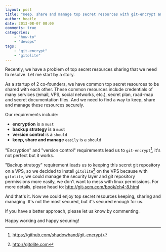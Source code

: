 ```yaml
---
layout: post
title: "Keep, share and manage top secret resources with git-encrypt and gitolite"
author: hoatle
date: 2013-08-07 00:00
comments: true
categories:
    - "how-to"
    - "devops"
tags:
    - "git-encrypt"
    - "gitolite"
---
```


Recently, we have a problem of top secret resources sharing that we need to resolve. Let me start
by a story.

As a startup of 2 co-founders, we have common top secret resources to be shared with each other.
These common resources include credentials of many services (email, VPS, social networks, etc.),
secret plan, road-map and secret documentation files. And we need to find a way to keep, share and
manage these resources securely.

<!-- more -->

Our requirements include:

- **encryption** is a `must`
- **backup strategy** is a `must`
- **version control** is a `should`
- **keep, share and manage** `easily` is a `should`

"Encryption" and "version control" requirements lead us to `git-encrypt`[^1], it's not perfect but
it works.

"Backup strategy" requirement leads us to keeping this secret git repository on a VPS, so we decided
to install `gitolite`[^2] on the VPS because with `gitolite`, we could manage the security
layer and git repository permissions more easily, we don't want to mess with linux permissions.
For more details, please head to: http://git-scm.com/book/ch4-8.html

And that's it. Now we could enjoy top secret resources keeping, sharing and managing. It's not the
most secured, but it's secured enough for us.

If you have a better approach, please let us know by commenting.

Happy working and happy securing!

[^1]: https://github.com/shadowhand/git-encrypt
[^2]: http://gitolite.com
